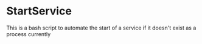 # StartService
This is a bash script to automate the start of a service if it doesn't exist as a process currently
